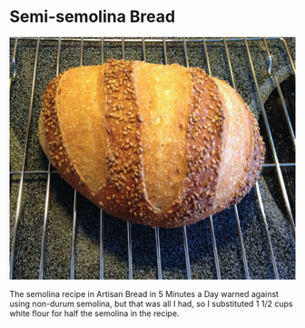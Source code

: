 [photographed]: ../indices/photographed.html

# Semi-semolina Bread

![Semi-semolina](../images/semi-semolina.png)

The semolina recipe in Artisan Bread in 5 Minutes a Day warned against using non-durum semolina, but that was all I had, so I substituted 1 1/2 cups white flour for half the semolina in the recipe.
